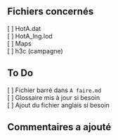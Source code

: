 ## Fichiers concernés

[ ] HotA.dat  
[ ] HotA_lng.lod  
[ ] Maps  
[ ] h3c (campagne)  

## To Do

[ ] Fichier barré dans `A faire.md`  
[ ] Glossaire mis à jour si besoin  
[ ] Ajout du fichier anglais si besoin  

## Commentaires a ajouté